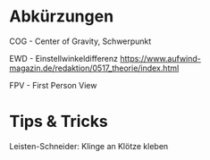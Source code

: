 # Abkürzungen

COG - Center of Gravity, Schwerpunkt

EWD - Einstellwinkeldifferenz <https://www.aufwind-magazin.de/redaktion/0517_theorie/index.html>

FPV - First Person View

# Tips & Tricks

Leisten-Schneider: Klinge an Klötze kleben

